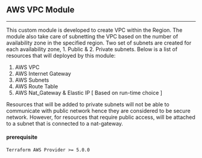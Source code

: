 ## AWS VPC Module
---------
This custom module is developed to create VPC within the Region. The module also take care of subnetting the VPC based on the number of availability zone in the specified region. Two set of subnets are created for each availability zone, 1. Public & 2. Private subnets.
Below is a list of resources that will deployed by this module:
1. AWS VPC
2. AWS Internet Gateway
3. AWS Subnets
4. AWS Route Table
5. AWS Nat_Gateway & Elastic IP [ Based on run-time choice ]

Resources that will be added to private subnets will not be able to communicate with public network hence they are considered to be secure network. However, for resources that require public access, will be attached to a subnet that is connected to a nat-gateway.

#### prerequisite
```
Terraform AWS Provider >= 5.0.0
```
